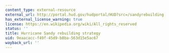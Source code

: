 ```yaml
---
content_type: external-resource
external_url: http://portal.hud.gov/hudportal/HUD?src=/sandyrebuilding
has_external_license_warning: true
license: https://en.wikipedia.org/wiki/All_rights_reserved
status: ''
title: Hurricane Sandy rebuilding strategy
uid: 9eaacacc-f49f-45d9-b8ba-563d15e5ac67
wayback_url: ''
---
```

